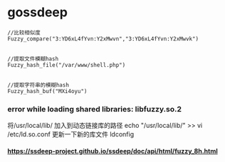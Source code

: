 # gossdeep

	//比较相似度
	Fuzzy_compare("3:YD6xL4fYvn:Y2xMwvn","3:YD6xL4fYvn:Y2xMwvk")


	//提取文件模糊hash
	Fuzzy_hash_file("/var/www/shell.php")


	//提取字符串的模糊hash
	Fuzzy_hash_buf("MXi4oyu")

### error while loading shared libraries: libfuzzy.so.2

将/usr/local/lib/ 加入到动态链接库的路径
echo "/usr/local/lib/" >> vi /etc/ld.so.conf
更新一下新的库文件
ldconfig

#### https://ssdeep-project.github.io/ssdeep/doc/api/html/fuzzy_8h.html
